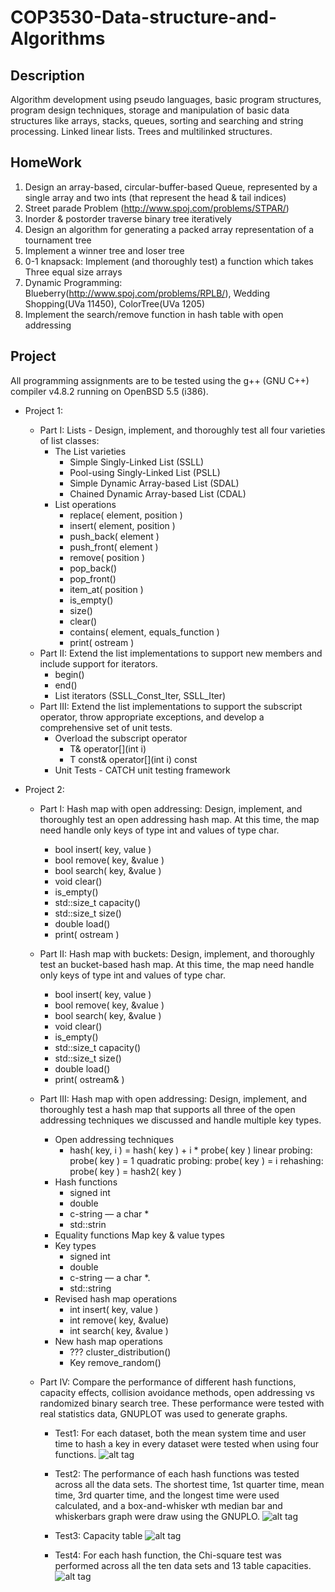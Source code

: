# COP3530-Data-structure-and-Algorithms

Description
-----------------------
Algorithm development using pseudo languages, basic program structures, program design techniques, storage and manipulation of basic data structures like arrays, stacks, queues, sorting and searching and string processing. Linked linear lists. Trees and multilinked structures.

HomeWork
-----------------------
1. Design an array-based, circular-buffer-based Queue, represented by a single array and two ints (that represent the head & tail indices)
2. Street parade Problem (http://www.spoj.com/problems/STPAR/)
3. Inorder & postorder traverse binary tree iteratively
4. Design an algorithm for generating a packed array representation of a tournament tree
5. Implement a winner tree and loser tree
6. 0-1 knapsack: Implement (and thoroughly test) a function which takes Three equal size arrays
7. Dynamic Programming: Blueberry(http://www.spoj.com/problems/RPLB/), Wedding Shopping(UVa 11450), ColorTree(UVa 1205)
8. Implement the search/remove function in hash table with open addressing

Project
-----------------------
All programming assignments are to be tested using the g++ (GNU C++) compiler v4.8.2 running on OpenBSD 5.5 (i386).

+ Project 1:
  - Part I: Lists - Design, implement, and thoroughly test all four varieties of list classes:
    * The List varieties
      * Simple Singly-Linked List (SSLL)
      * Pool-using Singly-Linked List (PSLL)
      * Simple Dynamic Array-based List (SDAL)
      * Chained Dynamic Array-based List (CDAL)
    * List operations
      * replace( element, position )
      * insert( element, position )
      * push_back( element )
      * push_front( element )
      * remove( position )
      * pop_back()
      * pop_front()
      * item_at( position )
      * is_empty()
      * size() 
      * clear()
      * contains( element, equals_function )
      * print( ostream )
  - Part II: Extend the list implementations to support new members and include support for iterators.
    * begin()
    * end()
    * List iterators (SSLL_Const_Iter, SSLL_Iter)
  - Part III: Extend the list implementations to support the subscript operator, throw appropriate exceptions, and develop a comprehensive set of unit tests.
    * Overload the subscript operator
      * T& operator[](int i)
      * T const& operator[](int i) const
    * Unit Tests - CATCH unit testing framework

+ Project 2: 
  - Part I: Hash map with open addressing: Design, implement, and thoroughly test an open addressing hash map. At this time, the map need handle only keys of type int and values of type char.
    * bool insert( key, value )
    * bool remove( key, &value )
    * bool search( key, &value )
    * void clear()
    * is_empty()
    * std::size_t capacity()
    * std::size_t size()
    * double load()
    * print( ostream )
  
  - Part II: Hash map with buckets: Design, implement, and thoroughly test an bucket-based hash map. At this time, the map need handle only keys of type int and values of type char.
    * bool insert( key, value )
    * bool remove( key, &value )
    * bool search( key, &value )
    * void clear()
    * is_empty()
    * std::size_t capacity()
    * std::size_t size()
    * double load()
    * print( ostream& )
    
  - Part III: Hash map with open addressing: Design, implement, and thoroughly test a hash map that supports all three of the open addressing techniques we discussed and handle multiple key types.
    * Open addressing techniques
      * hash( key, i ) = hash( key ) + i * probe( key )
        linear probing: probe( key ) = 1
        quadratic probing: probe( key ) = i
        rehashing: probe( key ) = hash2( key )
    * Hash functions
      * signed int
      * double
      * c-string — a char *
      * std::strin
    * Equality functions
  Map key & value types
    * Key types
      * signed int
      * double
      * c-string — a char *.
      * std::string
    * Revised hash map operations
      * int insert( key, value )
      * int remove( key, &value)
      * int search( key, &value )
    * New hash map operations
      * ??? cluster_distribution()
      * Key remove_random()

  - Part IV: Compare the performance of different hash functions, capacity effects, collision avoidance methods, open addressing vs randomized binary search tree. These performance were tested with real statistics data, GNUPLOT was used to generate graphs.

    * Test1: For each dataset, both the mean system time and user time to hash a key in every dataset were tested when using four functions.
      ![alt tag](https://cloud.githubusercontent.com/assets/9359558/12922620/14dc7856-cf07-11e5-9850-edae075680dd.png)
  
    * Test2: The performance of each hash functions was tested across all the data sets. The shortest time, 1st quarter time, mean time, 3rd quarter time, and the longest time were used calculated, and a box-and-whisker wth median bar and whiskerbars graph were draw using the GNUPLO.
      ![alt tag](https://cloud.githubusercontent.com/assets/9359558/12922744/8ce43ee2-cf07-11e5-9c3f-1184e1b8b894.png)
  
    * Test3: Capacity table
      ![alt tag](https://cloud.githubusercontent.com/assets/9359558/12922763/a3817c00-cf07-11e5-94bb-13565dc2c05c.png)
  
    * Test4: For each hash function, the Chi-square test was performed across all the ten data sets and 13 table capacities.
      ![alt tag](https://cloud.githubusercontent.com/assets/9359558/12922781/b8a3fb76-cf07-11e5-96de-a1c278a488bb.png)
